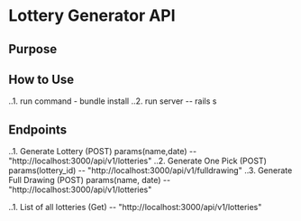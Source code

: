 # Lottery Generator API

## Purpose

## How to Use
..1. run command - bundle install
..2. run server -- rails s


## Endpoints
..1. Generate Lottery       (POST)  params(name,date)  --  "http://localhost:3000/api/v1/lotteries"
..2. Generate One Pick      (POST)  params(lottery_id) --  "http://localhost:3000/api/v1/fulldrawing"
..3. Generate Full Drawing  (POST)  params(name, date) --  "http://localhost:3000/api/v1/lotteries"

..1. List of all lotteries  (Get)                      --   "http://localhost:3000/api/v1/lotteries"

